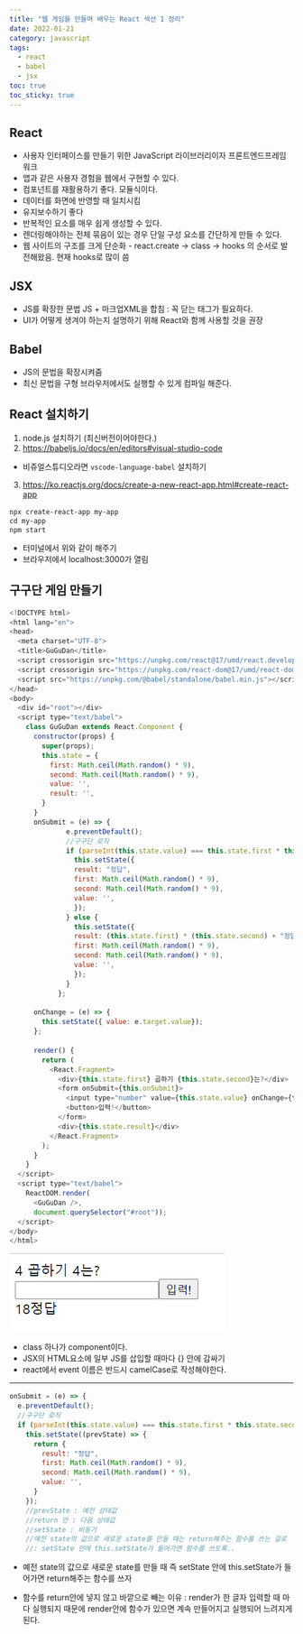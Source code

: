 ```yaml
---
title: "웹 게임을 만들며 배우는 React 섹션 1 정리"
date: 2022-01-21
category: javascript
tags:
  - react
  - babel
  - jsx
toc: true
toc_sticky: true
---
```



## React

- 사용자 인터페이스를 만들기 위한 JavaScript 라이브러리이자 프론트엔드프레임워크
- 앱과 같은 사용자 경험을 웹에서 구현할 수 있다.
- 컴포넌트를 재활용하기 좋다. 모듈식이다.
- 데이터를 화면에 반영할 때 일치시킴
- 유지보수하기 좋다
- 반복적인 요소를 매우 쉽게 생성할 수 있다.
- 렌더링해야하는 전체 묶음이 있는 경우 단일 구성 요소를 간단하게 만들 수 있다.
- 웹 사이트의 구조를 크게 단순화
​- react.create -> class -> hooks 의 순서로 발전해왔음. 현재 hooks로 많이 씀


## JSX

- JS를 확장한 문법 JS + 마크업XML을 합침 : 꼭 닫는 태그가 필요하다.
- UI가 어떻게 생겨야 하는지 설명하기 위해 React와 함께 사용할 것을 권장


## Babel

- JS의 문법을 확장시켜줌
- 최신 문법을 구형 브라우저에서도 실행할 수 있게 컴파일 해준다.



## React 설치하기

1. node.js 설치하기 (최신버전이어야한다.)
2. <https://babeljs.io/docs/en/editors#visual-studio-code>
  - 비쥬얼스튜디오라면 `vscode-language-babel` 설치하기
3. <https://ko.reactjs.org/docs/create-a-new-react-app.html#create-react-app>
``` node 
npx create-react-app my-app
cd my-app
npm start
``` 
  - 터미널에서 위와 같이 해주기
  - 브라우저에서 localhost:3000가 열림


## 구구단 게임 만들기
```js
<!DOCTYPE html>
<html lang="en">
<head>
  <meta charset="UTF-8">
  <title>GuGuDan</title>
  <script crossorigin src="https://unpkg.com/react@17/umd/react.development.js"></script>
  <script crossorigin src="https://unpkg.com/react-dom@17/umd/react-dom.development.js"></script>
  <script src="https://unpkg.com/@babel/standalone/babel.min.js"></script>
</head>
<body>
  <div id="root"></div>
  <script type="text/babel">
    class GuGuDan extends React.Component {
      constructor(props) {
        super(props);
        this.state = {
          first: Math.ceil(Math.random() * 9),
          second: Math.ceil(Math.random() * 9),
          value: '',
          result: '',
        }
      }
      onSubmit = (e) => {
              e.preventDefault();
              //구구단 로직
              if (parseInt(this.state.value) === this.state.first * this.state.second) {
                this.setState({
                result: "정답",
                first: Math.ceil(Math.random() * 9),
                second: Math.ceil(Math.random() * 9),
                value: '',
                });
              } else {
                this.setState({
                result: (this.state.first) * (this.state.second) + "정답",
                first: Math.ceil(Math.random() * 9),
                second: Math.ceil(Math.random() * 9),
                value: '',
                });
              }
            };
              
      onChange = (e) => {
        this.setState({ value: e.target.value});
      };

      render() {
        return (
          <React.Fragment>
            <div>{this.state.first} 곱하기 {this.state.second}는?</div>
            <form onSubmit={this.onSubmit}>
              <input type="number" value={this.state.value} onChange={this.onChange}/>
              <button>입력!</button>
            </form>
            <div>{this.state.result}</div>
          </React.Fragment>
        );
      }
    }
  </script>
  <script type="text/babel">
    ReactDOM.render(
      <GuGuDan />,
      document.querySelector("#root"));
  </script>
</body>
</html>
```
![result](\assets\post_img\22-01-22-01.png)<br>
- class 하나가 component이다. 
- JSX의 HTML요소에 일부 JS를 삽입할 때마다 {} 안에 감싸기
- react에서 event 이름은 반드시 camelCase로 작성해야한다. 

___

```js
onSubmit = (e) => {
  e.preventDefault();
  //구구단 로직
  if (parseInt(this.state.value) === this.state.first * this.state.second) {
    this.setState((prevState) => {
      return {
        result: "정답",
        first: Math.ceil(Math.random() * 9),
        second: Math.ceil(Math.random() * 9),
        value: '',
      }
    });
    //prevState : 예전 상태값
    //return 안 : 다음 상태값
    //setState : 비동기 
    //예전 state의 값으로 새로운 state를 만들 때는 return해주는 함수를 쓰는 걸로
    //: setState 안에 this.setState가 들어가면 함수를 쓰도록.. 
```
- 예전 state의 값으로 새로운 state를 만들 때 즉 setState 안에 this.setState가 들어가면 return해주는 함수를 쓰자


- 함수를 return안에 넣지 않고 바깥으로 빼는 이유
: render가 한 글자 입력할 때 마다 실행되지 때문에 render안에 함수가 있으면 계속 만들어지고 실행되어 느려지게된다.
